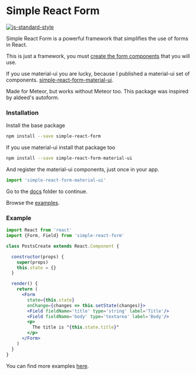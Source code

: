 # Simple React Form

[![js-standard-style](https://img.shields.io/badge/code%20style-standard-brightgreen.svg)](http://standardjs.com/)

Simple React Form is a powerful framework that simplifies the use of forms in React.

This is just a framework, you must [create the form components](https://github.com/nicolaslopezj/simple-react-form/blob/master/docs/create-input-types.md) that you will use.

If you use material-ui you are lucky, because I published a material-ui set of components.
[simple-react-form-material-ui](https://github.com/nicolaslopezj/simple-react-form-material-ui).

Made for Meteor, but works without Meteor too. This package was inspired by aldeed's autoform.

### Installation

Install the base package

```sh
npm install --save simple-react-form
```

If you use material-ui install that package too

```sh
npm install --save simple-react-form-material-ui
```

And register the material-ui components, just once in your app.

```js
import 'simple-react-form-material-ui'
```

Go to the [docs](https://github.com/nicolaslopezj/simple-react-form/tree/master/docs) folder to continue.

Browse the [examples](https://github.com/nicolaslopezj/simple-react-form-examples).

### Example

```jsx
import React from 'react'
import {Form, Field} from 'simple-react-form'

class PostsCreate extends React.Component {

  constructor(props) {
    super(props)
    this.state = {}
  }

  render() {
    return (
      <Form
        state={this.state}
        onChange={changes => this.setState(changes)}>
        <Field fieldName='title' type='string' label='Title'/>
        <Field fieldName='body' type='textarea' label='Body'/>
        <p>
          The title is "{this.state.title}"
        </p>
      </Form>
    )
  }
}
```

You can find more examples [here](https://github.com/nicolaslopezj/simple-react-form-examples).
